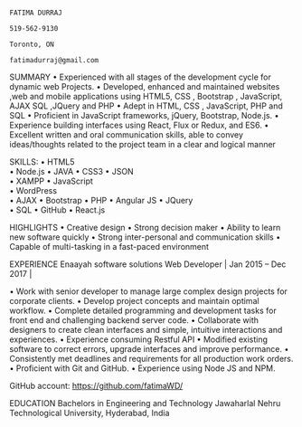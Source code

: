                                                                                                               FATIMA DURRAJ	
                                                                                                              519-562-9130
                                                                                                              Toronto, ON
                                                                                                              fatimadurraj@gmail.com

SUMMARY
•	Experienced with all stages of the development cycle for dynamic web Projects.
•	Developed, enhanced and maintained websites ,web and mobile applications using  HTML5, CSS , Bootstrap , JavaScript, AJAX SQL ,JQuery   and PHP
•	Adept in HTML, CSS , JavaScript, PHP and SQL
•	Proficient in JavaScript frameworks, jQuery, Bootstrap, Node.js.
•	Experience building interfaces using React, Flux or Redux, and ES6.
•	Excellent written and oral communication skills, able to convey ideas/thoughts related to the project team in a clear and logical manner

SKILLS:
•	HTML5  
•	Node.js
•	JAVA 
•	CSS3
•	JSON	
•	XAMPP
•	JavaScript	
•	WordPress	
•	AJAX
•	Bootstrap
•	PHP
•	Angular JS
•	JQuery	
•	SQL
•	GitHub
•	React.js

HIGHLIGHTS
•	Creative design
•	Strong decision maker
•	Ability to learn new software quickly
•	Strong inter-personal and communication skills
•	Capable of multi-tasking in a fast-paced environment

EXPERIENCE
Enaayah software solutions
Web Developer | Jan 2015 – Dec 2017 | 

•	Work with senior developer to manage large complex design projects for corporate clients.
•	Develop project concepts and maintain optimal workflow.
•	Complete detailed programming and development tasks for front end and challenging backend server code.
•	Collaborate with designers to create clean interfaces and simple, intuitive interactions and experiences.
•	Experience consuming Restful API
•	Modified existing software to correct errors, upgrade interfaces and improve performance.
•	Consistently met deadlines and requirements for all production work orders.
•	Proficient with Git and GitHub.
•	Experience using Node JS and NPM.




GitHub account: https://github.com/fatimaWD/

EDUCATION
Bachelors in Engineering and Technology
Jawaharlal Nehru Technological University, Hyderabad, India

